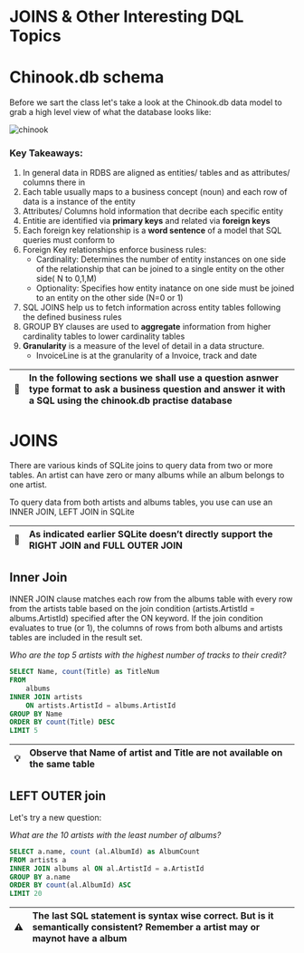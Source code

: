 # JOINS & Other Interesting DQL Topics


# Chinook.db schema
Before we sart the class let's take a look at the Chinook.db data model to grab a high level view of what the database looks like:

![chinook](https://schemaspy.org/sample/diagrams/summary/relationships.real.compact.png)

### Key Takeaways:

1. In general data in RDBS are aligned as entities/ tables and as attributes/ columns there in
2. Each table usually maps to a business concept (noun) and each row of data is a instance of the entity
3. Attributes/ Columns hold information that decribe each specific entity
4. Entitie are identified via **primary keys** and related via **foreign keys**
5. Each foreign key relationship is a **word sentence** of a model that SQL queries must conform to
6. Foreign Key relationships enforce business rules:
    - Cardinality: Determines the number of entity instances on one side of the relationship that can be joined to a single entity on the other side( N to 0,1,M)
    - Optionality: Specifies how entity inatance on one side must be joined to an entity on the other side (N=0 or 1)
7. SQL JOINS help us to fetch information across entity tables following the defined business rules
8. GROUP BY clauses are used to **aggregate** information from higher cardinality tables to lower cardinality tables
9. **Granularity** is a measure of the level of detail in a data structure. 
    - InvoiceLine is at the granularity of a Invoice, track and date

| :memo:        | In the following sections we shall use a question asnwer type format to ask a business question and answer it with a SQL using the chinook.db practise database|
|---------------|:------------------------|

# JOINS
There are various kinds of SQLite joins to query data from two or more tables. An artist can have zero or many albums while an album belongs to one artist.

To query data from both artists and albums tables, you use can use an INNER JOIN, LEFT JOIN in SQLite

| :memo:        | As indicated earlier SQLite doesn’t directly support the RIGHT JOIN and FULL OUTER JOIN|
|---------------|:------------------------|

## Inner Join
INNER JOIN clause matches each row from the albums table with every row from the artists table based on the join condition (artists.ArtistId = albums.ArtistId) specified after the ON keyword. If the join condition evaluates to true (or 1), the columns of rows from both albums and artists tables are included in the result set.

*Who are the top 5 artists with the highest number of tracks to their credit?*

```sql
SELECT Name, count(Title) as TitleNum
FROM 
    albums
INNER JOIN artists 
    ON artists.ArtistId = albums.ArtistId
GROUP BY Name
ORDER BY count(Title) DESC
LIMIT 5
```
| :bulb:        | Observe that Name of artist and Title are not available on the same table|
|---------------|:------------------------|

## LEFT OUTER join

Let's try a new question:

*What are the 10 artists with the least number of albums?*

```sql
SELECT a.name, count (al.AlbumId) as AlbumCount
FROM artists a
INNER JOIN albums al ON al.ArtistId = a.ArtistId
GROUP BY a.name
ORDER BY count(al.AlbumId) ASC
LIMIT 20
```

| :warning:        | The last SQL statement is syntax wise correct. But is it semantically consistent? Remember a artist may or maynot have a album |
|---------------|:------------------------|



